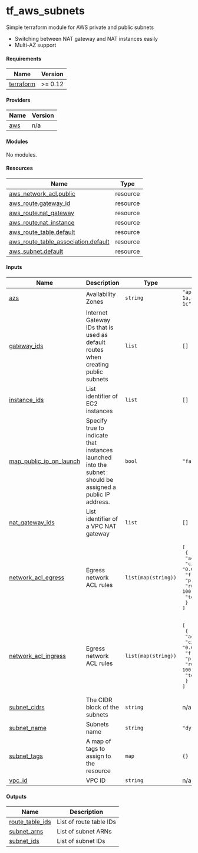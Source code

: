 # tf_aws_subnets

Simple terraform module for AWS private and public subnets

- Switching between NAT gateway and NAT instances easily
- Multi-AZ support

#### Requirements

| Name                                                                     | Version |
| ------------------------------------------------------------------------ | ------- |
| <a name="requirement_terraform"></a> [terraform](#requirement_terraform) | >= 0.12 |

#### Providers

| Name                                             | Version |
| ------------------------------------------------ | ------- |
| <a name="provider_aws"></a> [aws](#provider_aws) | n/a     |

#### Modules

No modules.

#### Resources

| Name                                                                                                                                       | Type     |
| ------------------------------------------------------------------------------------------------------------------------------------------ | -------- |
| [aws_network_acl.public](https://registry.terraform.io/providers/hashicorp/aws/latest/docs/resources/network_acl)                          | resource |
| [aws_route.gateway_id](https://registry.terraform.io/providers/hashicorp/aws/latest/docs/resources/route)                                  | resource |
| [aws_route.nat_gateway](https://registry.terraform.io/providers/hashicorp/aws/latest/docs/resources/route)                                 | resource |
| [aws_route.nat_instance](https://registry.terraform.io/providers/hashicorp/aws/latest/docs/resources/route)                                | resource |
| [aws_route_table.default](https://registry.terraform.io/providers/hashicorp/aws/latest/docs/resources/route_table)                         | resource |
| [aws_route_table_association.default](https://registry.terraform.io/providers/hashicorp/aws/latest/docs/resources/route_table_association) | resource |
| [aws_subnet.default](https://registry.terraform.io/providers/hashicorp/aws/latest/docs/resources/subnet)                                   | resource |

#### Inputs

| Name                                                                                                   | Description                                                                                              | Type                | Default                                                                                                                                                            | Required |
| ------------------------------------------------------------------------------------------------------ | -------------------------------------------------------------------------------------------------------- | ------------------- | ------------------------------------------------------------------------------------------------------------------------------------------------------------------ | :------: |
| <a name="input_azs"></a> [azs](#input_azs)                                                             | Availability Zones                                                                                       | `string`            | `"ap-northeast-1a,ap-northeast-1c"`                                                                                                                                |    no    |
| <a name="input_gateway_ids"></a> [gateway_ids](#input_gateway_ids)                                     | Internet Gateway IDs that is used as default routes when creating public subnets                         | `list`              | `[]`                                                                                                                                                               |    no    |
| <a name="input_instance_ids"></a> [instance_ids](#input_instance_ids)                                  | List identifier of EC2 instances                                                                         | `list`              | `[]`                                                                                                                                                               |    no    |
| <a name="input_map_public_ip_on_launch"></a> [map_public_ip_on_launch](#input_map_public_ip_on_launch) | Specify true to indicate that instances launched into the subnet should be assigned a public IP address. | `bool`              | `"false"`                                                                                                                                                          |    no    |
| <a name="input_nat_gateway_ids"></a> [nat_gateway_ids](#input_nat_gateway_ids)                         | List identifier of a VPC NAT gateway                                                                     | `list`              | `[]`                                                                                                                                                               |    no    |
| <a name="input_network_acl_egress"></a> [network_acl_egress](#input_network_acl_egress)                | Egress network ACL rules                                                                                 | `list(map(string))` | <pre>[<br> {<br> "action": "allow",<br> "cidr_block": "0.0.0.0/0",<br> "from_port": 0,<br> "protocol": "-1",<br> "rule_no": 100,<br> "to_port": 0<br> }<br>]</pre> |    no    |
| <a name="input_network_acl_ingress"></a> [network_acl_ingress](#input_network_acl_ingress)             | Egress network ACL rules                                                                                 | `list(map(string))` | <pre>[<br> {<br> "action": "allow",<br> "cidr_block": "0.0.0.0/0",<br> "from_port": 0,<br> "protocol": "-1",<br> "rule_no": 100,<br> "to_port": 0<br> }<br>]</pre> |    no    |
| <a name="input_subnet_cidrs"></a> [subnet_cidrs](#input_subnet_cidrs)                                  | The CIDR block of the subnets                                                                            | `string`            | n/a                                                                                                                                                                |   yes    |
| <a name="input_subnet_name"></a> [subnet_name](#input_subnet_name)                                     | Subnets name                                                                                             | `string`            | `"dynamic"`                                                                                                                                                        |    no    |
| <a name="input_subnet_tags"></a> [subnet_tags](#input_subnet_tags)                                     | A map of tags to assign to the resource                                                                  | `map`               | `{}`                                                                                                                                                               |    no    |
| <a name="input_vpc_id"></a> [vpc_id](#input_vpc_id)                                                    | VPC ID                                                                                                   | `string`            | n/a                                                                                                                                                                |   yes    |

#### Outputs

| Name                                                                             | Description             |
| -------------------------------------------------------------------------------- | ----------------------- |
| <a name="output_route_table_ids"></a> [route_table_ids](#output_route_table_ids) | List of route table IDs |
| <a name="output_subnet_arns"></a> [subnet_arns](#output_subnet_arns)             | List of subnet ARNs     |
| <a name="output_subnet_ids"></a> [subnet_ids](#output_subnet_ids)                | List of subnet IDs      |
